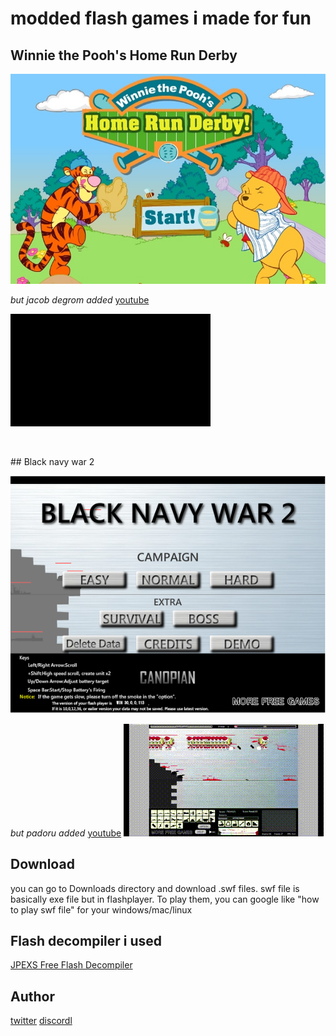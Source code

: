 
# modded flash games i made for fun



## Winnie the Pooh's Home Run Derby

![Earth](https://github.com/mushoku-ningen/modded-flash-games/blob/main/Pictures/homerunderby_en_screenshot.jpg)

*but jacob degrom added*
[youtube](https://www.youtube.com/watch?v=KfFqumBsDoA)

![Hhaha](https://github.com/mushoku-ningen/modded-flash-games/blob/main/Videos/output1.gif)
<p>&nbsp;</p>
## Black navy war 2

![game](https://github.com/mushoku-ningen/modded-flash-games/blob/main/Pictures/black-navy-war-2.png)

*but padoru added*
[youtube](https://www.youtube.com/watch?v=FNb6DhkTBkk)
![Hhaha](https://github.com/mushoku-ningen/modded-flash-games/blob/main/Videos/output.gif)

## Download 
you can go to Downloads directory and download .swf files. swf file is basically exe file but in flashplayer. To play them,  you can google like "how to play swf file" for your windows/mac/linux

## Flash decompiler i used
[JPEXS Free Flash Decompiler](https://github.com/jindrapetrik/jpexs-decompiler)

## Author 
[twitter](https://twitter.com/mlasdf2)
[discordl](https://discordapp.com/users/741246124710690880)
